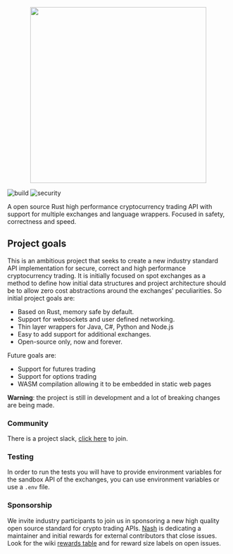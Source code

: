 <p align="center">
  <img width="400px" src="logo.svg" />
</p>

![build](https://github.com/nash-io/openlimits/workflows/Rust/badge.svg) ![security](https://github.com/nash-io/openlimits/workflows/Security%20audit/badge.svg)

A open source Rust high performance cryptocurrency trading API with support for multiple exchanges and language wrappers. Focused in safety, correctness and speed.

## Project goals

This is an ambitious project that seeks to create a new industry standard API implementation for secure, correct and high performance cryptocurrency trading. It is initially focused on spot exchanges as a method to define how initial data structures and project architecture should be to allow zero cost abstractions around the exchanges' peculiarities. So initial project goals are:

* Based on Rust, memory safe by default.
* Support for websockets and user defined networking.
* Thin layer wrappers for Java, C#, Python and Node.js
* Easy to add support for additional exchanges.
* Open-source only, now and forever.

Future goals are:

* Support for futures trading
* Support for options trading
* WASM compilation allowing it to be embedded in static web pages

**Warning**: the project is still in development and a lot of breaking changes are being made.


### Community

There is a project slack, [click here](https://join.slack.com/t/openlimitsworkspace/shared_invite/zt-ifhd5tv4-9QL73tCB~fDcRJzDFEuOrQ) to join.

### Testing

In order to run the tests you will have to provide environment variables for the sandbox API of the exchanges, you can use environment variables or use a `.env` file.

### Sponsorship

We invite industry participants to join us in sponsoring a new high quality open source standard for crypto trading APIs. [Nash](https://nash.io) is dedicating a maintainer and initial rewards for external contributors that close issues. Look for the wiki [rewards table](https://github.com/nash-io/openlimits/wiki/Rewards-sizes) and for reward size labels on open issues. 
